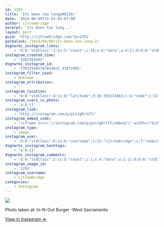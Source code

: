 ```yaml
---
id: 1291
title: 'Its been too long&#8230;'
date: '2014-06-09T15:54:45-07:00'
author: cjtrowbridge
excerpt: 'Its been too long...'
layout: post
guid: 'http://cjtrowbridge.com/?p=1291'
permalink: /2014/06/09/its-been-too-long-2/
dsgnwrks_instagram_likes:
    - 'O:8:"stdClass":2:{s:5:"count";i:18;s:4:"data";a:4:{i:0;O:8:"stdClass":4:{s:8:"username";s:14:"mz.magalicious";s:15:"profile_picture";s:107:"https://igcdn-photos-f-a.akamaihd.net/hphotos-ak-xaf1/t51.2885-19/10899522_365427493639853_2015522288_a.jpg";s:2:"id";s:8:"40968953";s:9:"full_name";s:30:"maggie #RNWCLV Raiders Dodgers";}i:1;O:8:"stdClass":4:{s:8:"username";s:15:"magictardisride";s:15:"profile_picture";s:107:"https://igcdn-photos-b-a.akamaihd.net/hphotos-ak-xaf1/t51.2885-19/10853094_686378691476401_1549942699_a.jpg";s:2:"id";s:8:"50557074";s:9:"full_name";s:5:"Jesse";}i:2;O:8:"stdClass":4:{s:8:"username";s:9:"lilsambam";s:15:"profile_picture";s:85:"https://instagramimages-a.akamaihd.net/profiles/profile_225775179_75sq_1397689930.jpg";s:2:"id";s:9:"225775179";s:9:"full_name";s:12:"Samuel Clark";}i:3;O:8:"stdClass":4:{s:8:"username";s:13:"brianmichaelg";s:15:"profile_picture";s:107:"https://igcdn-photos-g-a.akamaihd.net/hphotos-ak-xap1/t51.2885-19/10727470_410022342508166_1934789317_a.jpg";s:2:"id";s:8:"35565407";s:9:"full_name";s:5:"Brian";}}}'
instagram_created_time:
    - '1402354485'
dsgnwrks_instagram_id:
    - '739325465787814021_41872995'
instagram_filter_used:
    - Unknown
instagram_attribution:
    - ''
instagram_location:
    - 'O:8:"stdClass":4:{s:8:"latitude";d:38.591533863;s:4:"name";s:32:"In-N-Out Burger -West Sacramento";s:9:"longitude";d:-121.550168225;s:2:"id";i:463394;}'
instagram_users_in_photo:
    - 'a:0:{}'
instagram_link:
    - 'http://instagram.com/p/pCnJgRrtCF/'
instagram_embed_code:
    - "<iframe src=\"//instagram.com/p/pCnJgRrtCF/embed/\" width=\"612\" height=\"710\" frameborder=\"0\" scrolling=\"no\" allowtransparency=\"true\"></iframe>\n"
instagram_type:
    - image
instagram_user:
    - 'O:8:"stdClass":6:{s:8:"username";s:12:"cjtrowbridge";s:7:"website";s:0:"";s:15:"profile_picture";s:103:"https://igcdn-photos-f-a.akamaihd.net/hphotos-ak-xpa1/t51.2885-19/925559_452430704897917_67836701_a.jpg";s:9:"full_name";s:13:"CJ Trowbridge";s:3:"bio";s:0:"";s:2:"id";s:8:"41872995";}'
dsgnwrks_instagram_hashtags:
    - 'a:0:{}'
dsgnwrks_instagram_comments:
    - 'O:8:"stdClass":2:{s:5:"count";i:1;s:4:"data";a:1:{i:0;O:8:"stdClass":4:{s:12:"created_time";s:10:"1402359799";s:4:"text";s:4:"Mmmm";s:4:"from";O:8:"stdClass":4:{s:8:"username";s:13:"eyeseathemoon";s:15:"profile_picture";s:85:"https://instagramimages-a.akamaihd.net/profiles/profile_359992191_75sq_1397101392.jpg";s:2:"id";s:9:"359992191";s:9:"full_name";s:11:"Brett Wenck";}s:2:"id";s:18:"739370046726263249";}}}'
instagram_image_id:
    - '1292'
instagram_username:
    - cjtrowbridge
categories:
    - Instagram
---
```


[![](http://blog.cjtrowbridge.com/wp-content/uploads/2014/06/925032_1430222973907443_560247804_n.jpg)](http://instagram.com/p/pCnJgRrtCF/)

Photo taken at: In-N-Out Burger -West Sacramento

[View in Instagram ⇒](http://instagram.com/p/pCnJgRrtCF/)